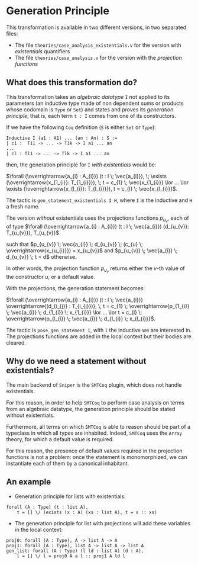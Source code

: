 # Generation Principle

This transformation is available in two different versions, 
in two separated files:

* The file `theories/case_analysis_existentials.v` for the version with *existentials*
quantifiers
* The file `theories/case_analysis.v` for the version with the 
*projection functions*

## What does this transformation do?

This transformation takes an *algebraic datatype* `I`
not applied to its parameters (an inductive type made of non dependent sums 
or products whose codomain is `Type` or `Set`) 
and states and proves its *generation principle*, that is, 
each term `t : I` comes from one of its constructors.

If we have the following `Coq` definition (`S` is either
`Set` or `Type`):

```
Inductive I (a1 : A1) ... (an : An) : S :=
| c1 :  T11 -> ... -> T1k -> I a1 ... an 
...
| cl : Tl1 -> ... -> Tlk -> I a1 ... an
```

then, the generation principle for `I` *with existentials* would be:

$\forall (\overrightarrow{a_{i} : A_{i}}) (t :  I \; \vec{a_{i}}), \;
\exists (\overrightarrow{x_{1_{i}}: T_{1_{i}}}), \;
t = c_{1} \; \vec{x_{1_{i}}} \lor ... \lor
\exists (\overrightarrow{x_{l_{i}}: T_{l_{i}}}),
t = c_{l} \; \vec{x_{l_{i}}}$.

The tactic is `gen_statement_existentials I H`, where `I` is the 
inductive and `H` a fresh name.

The version *without* existentials uses the projections functions $p_{u_{v}}$, each of
of type $\forall (\overrightarrow{a_{i} : A_{i}})
(t :  I \; \vec{a_{i}}) (d_{u_{v}}: T_{u_{v}}),  T_{u_{v}}$

such that 
$p_{u_{v}} \; \vec{a_{i}} \; d_{u_{v}} \; (c_{u} \; \overrightarrow{x_{u_{i}}}) = x_{u_{v}}$
and $p_{u_{v}} \; \vec{a_{i}} \; d_{u_{v}}  \; t = d$ otherwise.

In other words, the projection function $p_{u_{v}}$ returns 
either the $v$-th value of the constructor $u$, or a default value.

With the projections, the generation statement becomes:

$\forall (\overrightarrow{a_{i} : A_{i}}) (t :  I \; \vec{a_{i}}) \overrightarrow{(d_{i_{j}} : T_{i_{j}})}, \;
t = c_{1} \; \overrightarrow{p_{1_{i}} \; \vec{a_{i}} \; d_{1_{i}} \; x_{1_{i}}} \lor ... \lor
t = c_{l} \; \overrightarrow{p_{l_{i}} \; \vec{a_{i}} \; d_{l_{i}} \; x_{l_{i}}}$.

The tactic is `pose_gen_statement I`, with `I` the inductive we are 
interested in. The projections functions are added in the local context 
but their bodies are cleared.

## Why do we need a statement without existentials?

The main backend of `Sniper` is the `SMTCoq` plugin, which does not handle existentials. 

For this reason, in order to help `SMTCoq` to perform case analysis on terms from an algebraic datatype, the generation principle should be stated without existentials. 

Furthermore, all terms on which `SMTCoq` is able to reason should be part of a typeclass in which all types are inhabited. Indeed, `SMTCoq` uses the `Array` theory, for which a default value is required. 

For this reason, the presence of default values required in the projection functions is not a problem: once the statement is monomorphized, we can instantiate each of them by a canonical inhabitant.

## An example

* Generation principle for lists with existentials:

```
forall (A : Type) (t : list A),
    t = [] \/ (exists (x : A) (xs : list A), t = x :: xs)
```

* The generation principle for list with projections will add 
these variables in the local context:

```
proj0: forall (A : Type), A -> list A -> A
proj1: forall (A : Type), list A -> list A -> list A
gen_list: forall (A : Type) (l ld : list A) (d : A),
    l = [] \/ l = proj0 A a l :: proj1 A ld l
```


